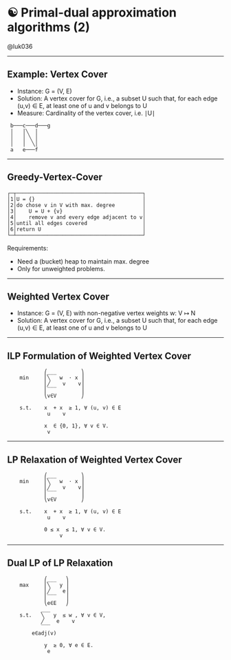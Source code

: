 # ☯ Primal-dual approximation algorithms (2)

@luk036

---

## Example: Vertex Cover

- Instance: G = (V, E) 
- Solution: A vertex cover for G, i.e., a subset U such that, for each edge (u,v) ∈ E, at least one of u and v belongs to U
- Measure: Cardinality of the vertex cover, i.e. ∣U∣

```
 b───c───d───g
 │   │╲  │
 │   │ ╲ │
 │   │  ╲│
 a   e───f
```

---

## Greedy-Vertex-Cover

```
┌─┬─────────────────────────────────────────┐
│1│U = {}                                   │
│2│do chose v in V with max. degree         │
│3│    U = U + {v}                          │
│4│    remove v and every edge adjacent to v│
│5│until all edges covered                  │
│6│return U                                 │
└─┴─────────────────────────────────────────┘
```

Requirements:

- Need a (bucket) heap to maintain max. degree
- Only for unweighted problems.

---

## Weighted Vertex Cover

- Instance: G = (V, E) with non-negative vertex weights w: V ↦ N
- Solution: A vertex cover for G, i.e., a subset U 
  such that, for each edge (u,v) ∈ E, at least one of 
  u and v belongs to U

---

## ILP Formulation of Weighted Vertex Cover

```
            ⎛___        ⎞
    min     ⎜╲   w  ⋅ x ⎟
            ⎜╱    v    v⎟
            ⎜‾‾‾        ⎟
            ⎝v∈V        ⎠
                     
    s.t.    x  + x  ≥ 1, ∀ (u, v) ∈ E      
             u    v          

            x  ∈ {0, 1}, ∀ v ∈ V.      
             v 
```

---

## LP Relaxation of Weighted Vertex Cover

```
            ⎛___        ⎞
    min     ⎜╲   w  ⋅ x ⎟
            ⎜╱    v    v⎟
            ⎜‾‾‾        ⎟
            ⎝v∈V        ⎠
                     
    s.t.    x  + x  ≥ 1, ∀ (u, v) ∈ E      
             u    v          

            0 ≤ x  ≤ 1, ∀ v ∈ V.
                 v    
```

---

## Dual LP of LP Relaxation

```
            ⎛___   ⎞    
    max     ⎜╲   y ⎟    
            ⎜╱    e⎟    
            ⎜‾‾‾   ⎟    
            ⎝e∈E   ⎠    
           ___          
    s.t.   ╲   y  ≤ w , ∀ v ∈ V,
           ╱    e    v
           ‾‾‾          
        e∈adj(v)

            y  ≥ 0, ∀ e ∈ E.
             e              
```
